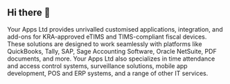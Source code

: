 ## Hi there 👋

Your Apps Ltd provides unrivalled customised applications, integration, and add-ons for KRA-approved eTIMS and TIMS-compliant fiscal devices. 
These solutions are designed to work seamlessly with platforms like QuickBooks, Tally, SAP, 
Sage Accounting Software, Oracle NetSuite, PDF documents, and more. 
Your Apps Ltd also specializes in time attendance and access control systems, surveillance solutions, 
mobile app development, POS and ERP systems, and a range of other IT services.
